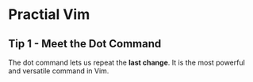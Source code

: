 # Practial Vim

## Tip 1 - Meet the Dot Command

The dot command lets us repeat the **last change**. It is the most powerful and versatile command in Vim.
